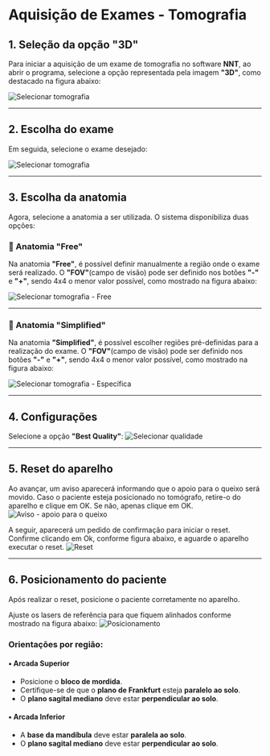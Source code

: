 # Aquisição de Exames - Tomografia

## 1. Seleção da opção "3D"

Para iniciar a aquisição de um exame de tomografia no software **NNT**, ao abrir o programa, selecione a opção representada pela imagem **"3D"**, como destacado na figura abaixo:

![Selecionar tomografia](../../../assets/tomografia_1.png)

---

## 2. Escolha do exame

Em seguida, selecione o exame desejado:

![Selecionar tomografia](../../../assets/tipo_tomo.png)

---

## 3. Escolha da anatomia

Agora, selecione a anatomia a ser utilizada. O sistema disponibiliza duas opções:

### 🔹 Anatomia "Free"

Na anatomia **"Free"**, é possível definir manualmente a região onde o exame será realizado. O **"FOV"**(campo de visão) pode ser definido nos botões **"-"** e **"+"**, sendo 4x4 o menor valor possível, como mostrado na figura abaixo:

![Selecionar tomografia - Free](../../../assets/free.png)

---

### 🔹 Anatomia "Simplified"

Na anatomia **"Simplified"**, é possível escolher regiões pré-definidas para a realização do exame. O **"FOV"**(campo de visão) pode ser definido nos botões **"-"** e **"+"**, sendo 4x4 o menor valor possível, como mostrado na figura abaixo:

![Selecionar tomografia - Específica](../../../assets/especifico.png)

---

## 4. Configurações

Selecione a opção **"Best Quality"**:
![Selecionar qualidade](../../../assets/config.png)

---

## 5. Reset do aparelho

Ao avançar, um aviso aparecerá informando que o apoio para o queixo será movido. Caso o paciente esteja posicionado no tomógrafo, retire-o do aparelho e clique em OK. Se não, apenas clique em OK.
![Aviso - apoio para o queixo](../../../assets/aviso_apoio.png)

A seguir, aparecerá um pedido de confirmação para iniciar o reset. Confirme clicando em Ok, conforme figura abaixo, e aguarde o aparelho executar o reset.
![Reset](../../../assets/reset.png)

---

## 6. Posicionamento do paciente
Após realizar o reset, posicione o paciente corretamente no aparelho.

Ajuste os lasers de referência para que fiquem alinhados conforme mostrado na figura abaixo:
![Posicionamento](../../../assets/posicionamento.png)


### Orientações por região:

#### ▪️ Arcada Superior
- Posicione o **bloco de mordida**.
- Certifique-se de que o **plano de Frankfurt** esteja **paralelo ao solo**.
- O **plano sagital mediano** deve estar **perpendicular ao solo**.

#### ▪️ Arcada Inferior
- A **base da mandíbula** deve estar **paralela ao solo**.
- O **plano sagital mediano** deve estar **perpendicular ao solo**.
